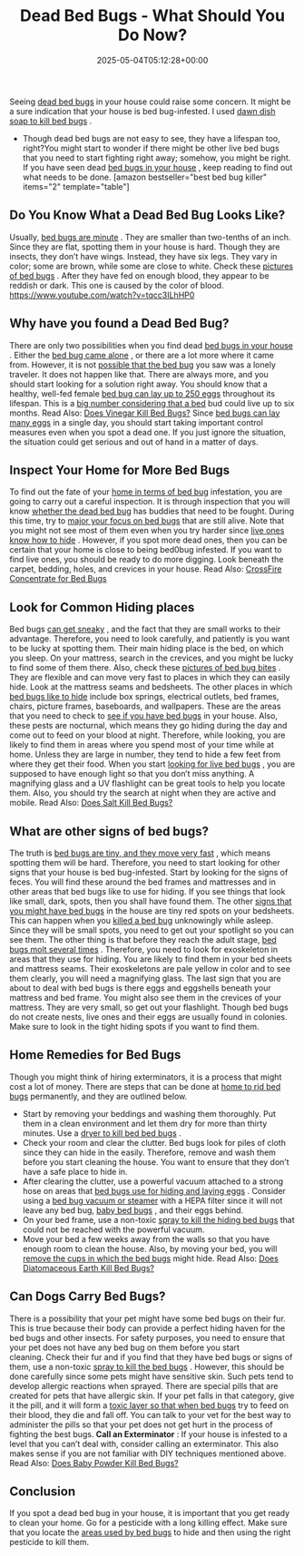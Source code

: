 ﻿---
layout: post
title: Dead Bed Bugs - What Should You Do Now?
date: '2025-05-04T05:12:28+00:00'
categories:
- Bed Bugs
- Guide
tags: []
slug: /dead-bed-bugs/
lastmod: 2025-05-07T12:21:26+03:00
---

Seeing
[dead bed bugs](https://nysipm.cornell.edu/whats-bugging-you/bed-bugs/bed-bug-faqs///)
in your house could raise some concern. It might be a sure indication that your house is bed bug-infested.
I used
[dawn dish soap to kill bed bugs](https://pestpolicy.com/dawn-dish-soap-for-fleas/)
.
- Though dead bed bugs are not easy to see, they have a lifespan too, right?You might start to wonder if there might be other live bed bugs that you need to start fighting right away; somehow, you might be right.
If you have seen dead
[bed bugs in your house](https://pestpolicy.com/what-does-bed-bug-poop-look-like/)
, keep reading to find out what needs to be done.
[amazon bestseller="best bed bug killer" items="2" template="table"]
## Do You Know What a Dead Bed Bug Looks Like?
Usually,
[bed bugs are minute](https://pestpolicy.com/are-bed-bug-eggs-hard-or-soft/)
. They are smaller than two-tenths of an inch. Since they are flat, spotting them in your house is hard. Though they are insects, they don’t have wings.
Instead, they have six legs. They vary in color; some are brown, while some are close to white. Check these
[pictures of bed bugs](https://pestpolicy.com/pictures-of-bed-bugs/)
.
After they have fed on enough blood, they appear to be reddish or dark. This one is caused by the color of blood.
https://www.youtube.com/watch?v=tqcc3ILhHP0
## Why have you found a Dead Bed Bug?
There are only two possibilities when you find dead
[bed bugs in your house](https://pestpolicy.com/what-causes-bed-bugs/)
. Either the
[bed bug came alone](https://pestpolicy.com/what-causes-bed-bugs/)
, or there are a lot more where it came from.
However, it is not
[possible that the bed bug](https://pestpolicy.com/does-lysol-kill-bed-bugs/)
you saw was a lonely traveler. It does not happen like that. There are always more, and you should start looking for a solution right away.
You should know that a healthy, well-fed female
[bed bug can lay up to 250 eggs](https://pestpolicy.com/how-to-kill-bed-bug-eggs/)
throughout its lifespan. This is a
[big number considering that a bed](https://pestpolicy.com/how-big-are-bed-bugs/)
bud could live up to six months.
Read Also:
[Does Vinegar Kill Bed Bugs?](https://pestpolicy.com/does-vinegar-kill-bed-bugs/)
Since
[bed bugs can lay many eggs](https://pestpolicy.com/how-to-kill-bed-bug-eggs/)
in a single day, you should start taking important control measures even when you spot a dead one. If you just ignore the situation, the situation could get serious and out of hand in a matter of days.
## Inspect Your Home for More Bed Bugs
To find out the fate of your
[home in terms of bed bug](https://pestpolicy.com/home-remedies-for-bed-bugs/)
infestation, you are going to carry out a careful inspection.
It is through inspection that you will know
[whether the dead bed bug](https://pestpolicy.com/does-rubbing-alcohol-kill-bed-bugs/)
has buddies that need to be fought.
During this time, try to
[major your focus on bed bugs](https://pestpolicy.com/how-to-get-rid-of-bed-bugs-fast/)
that are still alive. Note that you might not see most of them even when you try harder since
[live ones know how to hide](https://pestpolicy.com/where-do-fleas-live/)
.
However, if you spot more dead ones, then you can be certain that your home is close to being bed0bug infested.
If you want to find live ones, you should be ready to do more digging. Look beneath the carpet, bedding, holes, and crevices in your house.
Read Also:
[CrossFire Concentrate for Bed Bugs](https://pestpolicy.com/crossfire-for-bed-bugs/)
## Look for Common Hiding places
Bed bugs
[can get sneaky](https://pestpolicy.com/best-bed-bug-mattress-encasements/)
, and the fact that they are small works to their advantage. Therefore, you need to look carefully, and patiently is you want to be lucky at spotting them.
Their main hiding place is the bed, on which you sleep. On your mattress, search in the crevices, and you might be lucky to find some of them there. Also, check these
[pictures of bed bug bites](https://pestpolicy.com/pictures-of-bed-bug-bites/)
.
They are flexible and can move very fast to places in which they can easily hide. Look at the mattress seams and bedsheets.
The other places in which
[bed bugs like to hide](https://pestpolicy.com/where-do-bed-bugs-hide/)
include box springs, electrical outlets, bed frames, chairs, picture frames, baseboards, and wallpapers.
These are the areas that you need to check to
[see if you have bed bugs](https://pestpolicy.com/can-you-see-bed-bugs/)
in your house. Also, these pests are nocturnal, which means they go hiding during the day and come out to feed on your blood at night.
Therefore, while looking, you are likely to find them in areas where you spend most of your time while at home. Unless they are large in number, they tend to hide a few feet from where they get their food.
When you start
[looking for live bed bugs](https://pestpolicy.com/can-bed-bugs-live-outside/)
, you are supposed to have enough light so that you don’t miss anything.
A magnifying glass and a UV flashlight can be great tools to help you locate them. Also, you should try the search at night when they are active and mobile.
Read Also:
[Does Salt Kill Bed Bugs?](https://pestpolicy.com/does-salt-kill-bed-bugs/)
## What are other signs of bed bugs?
The truth is
[bed bugs are tiny, and they move very fast](https://pestpolicy.com/how-do-bed-bugs-spread/)
, which means spotting them will be hard. Therefore, you need to start looking for other signs that your house is bed bug-infested.
Start by looking for the signs of feces. You will find these around the bed frames and mattresses and in other areas that bed bugs like to use for hiding.
If you see things that look like small, dark, spots, then you shall have found them. The other
[signs that you might have bed bugs](https://pestpolicy.com/can-bed-bugs-live-in-your-skin/)
in the house are tiny red spots on your bedsheets.
This can happen when you
[killed a bed bug](https://pestpolicy.com/does-ammonia-kill-bed-bugs/)
unknowingly while asleep. Since they will be small spots, you need to get out your spotlight so you can see them.
The other thing is that before they reach the adult stage,
[bed bugs molt several times](https://pestpolicy.com/proof-bed-bug-spray-review/)
. Therefore, you need to look for exoskeleton in areas that they use for hiding.
You are likely to find them in your bed sheets and mattress seams. Their exoskeletons are pale yellow in color and to see them clearly, you will need a magnifying glass.
The last sign that you are about to deal with bed bugs is there eggs and eggshells beneath your mattress and bed frame. You might also see them in the crevices of your mattress.
They are very small, so get out your flashlight. Though bed bugs do not create nests, live ones and their eggs are usually found in colonies. Make sure to look in the tight hiding spots if you want to find them.
## Home Remedies for Bed Bugs
Though you might think of hiring exterminators, it is a process that might cost a lot of money. There are steps that can be done at
[home to rid bed bugs](https://pestpolicy.com/ortho-home-defense-dual-action-bed-bug-killer-review/)
permanently, and they are outlined below.
- Start by removing your beddings and washing them thoroughly. Put them in a clean environment and let them dry for more than thirty minutes. Use a
[dryer to kill bed bed bugs](https://pestpolicy.com/does-dryer-kill-bed-bugs/)
.
- Check your room and clear the clutter. Bed bugs look for piles of cloth since they can hide in the easily. Therefore, remove and wash them before you start cleaning the house. You want to ensure that they don’t have a safe place to hide in.
- After clearing the clutter, use a powerful vacuum attached to a strong hose on areas that
[bed bugs use for hiding and laying eggs](https://pestpolicy.com/bed-bug-eggs/)
. Consider using a
[bed bug vacuum or steamer](https://pestpolicy.com/best-bed-bug-steamer/)
with a HEPA filter since it will not leave any bed bug,
[baby bed bugs](https://pestpolicy.com/baby-bed-bugs/)
, and their eggs behind.
- On your bed frame, use a non-toxic
[spray to kill the hiding bed bugs](https://pestpolicy.com/best-bed-bug-spray/)
that could not be reached with the powerful vacuum.
- Move your bed a few weeks away from the walls so that you have enough room to clean the house. Also, by moving your bed, you will
[remove the cups in which the bed bugs](https://pestpolicy.com/can-bed-bugs-climb-metal-or-plastic/)
might hide.
Read Also:
[Does Diatomaceous Earth Kill Bed Bugs?](https://pestpolicy.com/does-diatomaceous-earth-kill-bed-bugs/)
## Can Dogs Carry Bed Bugs?
There is a possibility that your pet might have some bed bugs on their fur. This is true because their body can provide a perfect hiding haven for the bed bugs and other insects.
For safety purposes, you need to ensure that your pet does not have any bed bug on them before you start cleaning. Check their fur and if you find that they have bed bugs or signs of them, use a non-toxic
[spray to kill the bed bugs](https://pestpolicy.com/bedlam-plus-bed-bug-spray-review/)
.
However, this should be done carefully since some pets might have sensitive skin. Such pets tend to develop allergic reactions when sprayed.
There are special pills that are created for pets that have allergic skin. If your pet falls in that category, give it the pill, and it will form a
[toxic layer so that when bed bugs](https://pestpolicy.com/what-happens-when-you-squish-a-bed-bug/)
try to feed on their blood, they die and fall off.
You can talk to your vet for the best way to administer the pills so that your pet does not get hurt in the process of fighting the best bugs.
**Call an Exterminator**
: If your house is infested to a level that you can’t deal with, consider calling an exterminator. This also makes sense if you are not familiar with DIY techniques mentioned above.
Read Also:
[Does Baby Powder Kill Bed Bugs?](https://pestpolicy.com/does-baby-powder-kill-bed-bugs/)
## Conclusion
If you spot a dead bed bug in your house, it is important that you get ready to clean your home. Go for a pesticide with a long killing effect.
Make sure that you locate the
[areas used by bed bugs](https://pestpolicy.com/bed-bugs-vs-mites/)
to hide and then using the right pesticide to kill them.